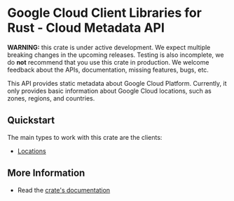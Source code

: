 # Google Cloud Client Libraries for Rust - Cloud Metadata API

<!-- Code generated by sidekick. DO NOT EDIT. -->

**WARNING:** this crate is under active development. We expect multiple breaking
changes in the upcoming releases. Testing is also incomplete, we do **not**
recommend that you use this crate in production. We welcome feedback about the
APIs, documentation, missing features, bugs, etc.

This API provides static metadata about Google Cloud Platform. Currently,
it only provides basic information about Google Cloud locations, such as
zones, regions, and countries.

## Quickstart

The main types to work with this crate are the clients:

* [Locations](https://docs.rs/location-golden-protobuf/latest/location-golden-protobuf/client/struct.Locations.html)

## More Information

* Read the [crate's documentation](https://docs.rs/location-golden-protobuf/latest/location-golden-protobuf)
